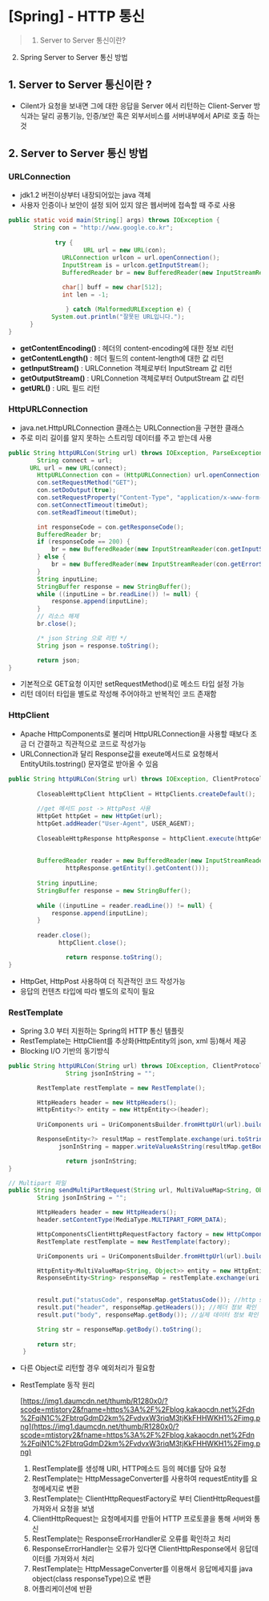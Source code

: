# [Spring] - HTTP 통신

> 1.  Server to Server 통신이란?
2. Spring Server to Server 통신 방법
> 

## 1. Server to Server 통신이란 ?

- Cilent가 요청을 보내면 그에 대한 응답을 Server 에서 리턴하는 Client-Server 방식과는 달리 공통기능, 인증/보안 혹은 외부서비스를 서버내부에서 API로 호출 하는것

## 2.  Server to Server 통신 방법

### **URLConnection**

- jdk1.2 버전이상부터 내장되어있는 java 객체
- 사용자 인증이나 보안이 설정 되어 있지 않은 웹서버에 접속할 때 주로 사용

```java
public static void main(String[] args) throws IOException {
       String con = "http://www.google.co.kr";
      
			 try {
					 URL url = new URL(con);
		       URLConnection urlcon = url.openConnection();
		       InputStream is = urlcon.getInputStream();
		       BufferedReader br = new BufferedReader(new InputStreamReader(is));
		
		       char[] buff = new char[512];
		       int len = -1; 

				} catch (MalformedURLException e) {
            System.out.println("잘못된 URL입니다.");
      }
}
```

- **getContentEncoding()** : 헤더의 content-encoding에 대한 정보 리턴
- **getContentLength()** : 헤더 필드의 content-length에 대한 값 리턴
- **getInputStream()** : URLConnetion 객체로부터 InputStream 값 리턴
- **getOutputStream()** : URLConnetion 객체로부터 OutputStream 값 리턴
- **getURL()** : URL 필드 리턴

### **HttpURLConnection**

- java.net.HttpURLConnection 클래스는 URLConnection을 구현한 클래스
- 주로 미리 길이를 알지 못하는 스트리밍 데이터를 주고 받는데 사용

```java
public String httpURLCon(String url) throws IOException, ParseException, InterruptedException {
		String connect = url;
	  URL url = new URL(connect);
		HttpURLConnection con = (HttpURLConnection) url.openConnection();
		con.setRequestMethod("GET");
		con.setDoOutput(true);
		con.setRequestProperty("Content-Type", "application/x-www-form-urlencoded");
		con.setConnectTimeout(timeOut);
		con.setReadTimeout(timeOut);

		int responseCode = con.getResponseCode();
		BufferedReader br;
		if (responseCode == 200) {
			br = new BufferedReader(new InputStreamReader(con.getInputStream(), "utf-8"));
		} else {
			br = new BufferedReader(new InputStreamReader(con.getErrorStream(), "utf-8"));
		}
		String inputLine;
		StringBuffer response = new StringBuffer();
		while ((inputLine = br.readLine()) != null) {
			response.append(inputLine);
		}
		// 리소스 해제 
		br.close();

		/* json String 으로 리턴 */
		String json = response.toString();

		return json;
}
```

- 기본적으로 GET요청 이지만 setRequestMethod()로 메소드 타입 설정 가능
- 리턴 데이터 타입을 별도로 작성해 주어야하고 반복적인 코드 존재함

### **HttpClient**

- Apache HttpComponents로 불리며 HttpURLConnection을 사용할 때보다 조금 더 간결하고 직관적으로 코드로 작성가능
- URLConnection과 달리 Response값을 exeute메서드로 요청해서 EntityUtils.tostring() 문자열로 받아올 수 있음

```java
public String httpURLCon(String url) throws IOException, ClientProtocolException {
	
        CloseableHttpClient httpClient = HttpClients.createDefault();
 
        //get 메서드 post -> HttpPost 사용
        HttpGet httpGet = new HttpGet(url);
        httpGet.addHeader("User-Agent", USER_AGENT);
      
        CloseableHttpResponse httpResponse = httpClient.execute(httpGet);
 
        
        BufferedReader reader = new BufferedReader(new InputStreamReader(
                httpResponse.getEntity().getContent()));
 
        String inputLine;
        StringBuffer response = new StringBuffer();
 
        while ((inputLine = reader.readLine()) != null) {
            response.append(inputLine);
        }
        
        reader.close();
			  httpClient.close();

				return response.toString();
}
```

- HttpGet, HttpPost 사용하여 더 직관적인 코드 작성가능
- 응답의 컨텐츠 타입에 따라 별도의 로직이 필요

### **RestTemplate**

- Spring 3.0 부터 지원하는 Spring의 HTTP 통신 템플릿
- RestTemplate는 HttpClient를 추상화(HttpEntity의 json, xml 등)해서 제공
- Blocking I/O 기반의 동기방식

```java
public String httpURLCon(String url) throws IOException, ClientProtocolException {
				String jsonInString = "";

        RestTemplate restTemplate = new RestTemplate();

        HttpHeaders header = new HttpHeaders();
        HttpEntity<?> entity = new HttpEntity<>(header);
        
        UriComponents uri = UriComponentsBuilder.fromHttpUrl(url).build();

        ResponseEntity<?> resultMap = restTemplate.exchange(uri.toString(), HttpMethod.GET, entity, Object.class);ObjectMapper objectMapper = new ObjectMapper();
			  jsonInString = mapper.writeValueAsString(resultMap.getBody());

				return jsonInString;
}

// Multipart 파일
public String sendMultiPartRequest(String url, MultiValueMap<String, Object> body , HttpMethod method){
        String jsonInString = "";

        HttpHeaders header = new HttpHeaders();
        header.setContentType(MediaType.MULTIPART_FORM_DATA);

        HttpComponentsClientHttpRequestFactory factory = new HttpComponentsClientHttpRequestFactory();
        RestTemplate restTemplate = new RestTemplate(factory);

        UriComponents uri = UriComponentsBuilder.fromHttpUrl(url).build();

        HttpEntity<MultiValueMap<String, Object>> entity = new HttpEntity<>(body, header);
        ResponseEntity<String> responseMap = restTemplate.exchange(uri.toString(),method, entity, String.class);
      

        result.put("statusCode", responseMap.getStatusCode()); //http status code를 확인
        result.put("header", responseMap.getHeaders()); //헤더 정보 확인
        result.put("body", responseMap.getBody()); //실제 데이터 정보 확인

        String str = responseMap.getBody().toString();
      
        return str;
    }
```

- 다른 Object로 리턴할 경우 예외처리가 필요함
- RestTemplate 동작 원리
    
    [https://img1.daumcdn.net/thumb/R1280x0/?scode=mtistory2&fname=https%3A%2F%2Fblog.kakaocdn.net%2Fdn%2FqiN1C%2FbtrqGdmD2km%2FvdvxW3riqM3tjKkFHHWKH1%2Fimg.png](https://img1.daumcdn.net/thumb/R1280x0/?scode=mtistory2&fname=https%3A%2F%2Fblog.kakaocdn.net%2Fdn%2FqiN1C%2FbtrqGdmD2km%2FvdvxW3riqM3tjKkFHHWKH1%2Fimg.png)
    
    1. RestTemplate를 생성해 URI, HTTP메소드 등의 헤더를 담아 요청
    2. RestTemplate는 HttpMessageConverter를 사용하여 requestEntity를 요청메세지로 변환
    3. RestTemplate는 ClientHttpRequestFactory로 부터 ClientHttpRequest를 가져와서 요청을 보냄
    4. ClientHttpRequest는 요청메세지를 만들어 HTTP 프로토콜을 통해 서버와 통신
    5. RestTemplate는 ResponseErrorHandler로 오류를 확인하고 처리
    6. ResponseErrorHandler는 오류가 있다면 ClientHttpResponse에서 응답데이터를 가져와서 처리
    7. RestTemplate는 HttpMessageConverter를 이용해서 응답메세지를 java object(class responseType)으로 변환
    8. 어플리케이션에 반환